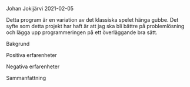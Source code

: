 Johan Jokijärvi 2021-02-05

Detta program är en variation av det klassiska spelet hänga gubbe. Det syfte som detta projekt har haft är att jag ska bli bättre på problemlösning och lägga upp programmeringen på ett överläggande bra sätt.

Bakgrund



Positiva erfarenheter

Negativa erfarenheter

Sammanfattning